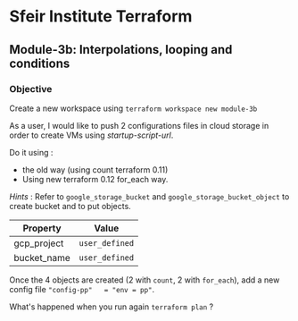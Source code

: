 # Sfeir Institute Terraform

## Module-3b: Interpolations, looping and conditions

### Objective

Create a new workspace using `terraform workspace new module-3b`

As a user, I would like to push 2 configurations files in cloud storage in order to create VMs using *startup-script-url*.

Do it using :

* the old way (using count terraform 0.11)
* Using new terraform 0.12 for\_each way.

*Hints* : Refer to `google_storage_bucket` and `google_storage_bucket_object` to create bucket and to put objects.

| Property | Value |
| - | - |
| gcp\_project | `user_defined` |
| bucket\_name | `user_defined` |

Once the 4 objects are created (2 with `count`, 2 with `for_each`), add a new config file `"config-pp"   = "env = pp"`.

What's happened when you run again `terraform plan` ?
